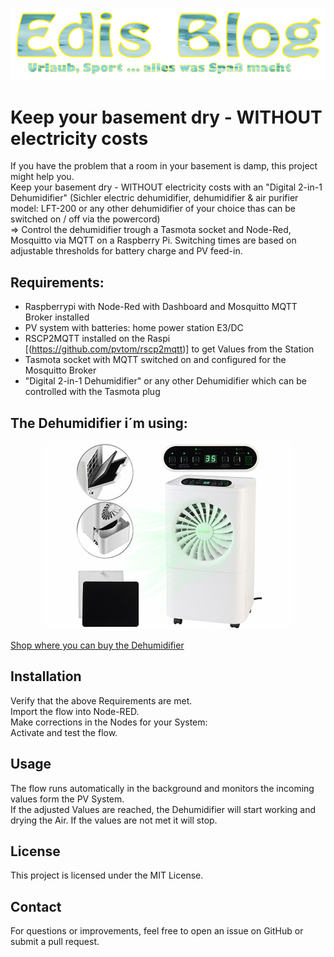 <p align="center">
  <img src="pictures/Edis-Blog-Logo.png" alt="Logo edi.teppert.com Blog" width="600"/>
</p>  

# Keep your basement dry - WITHOUT electricity costs
If you have the problem that a room in your basement is damp, this project might help you.  
Keep your basement dry - WITHOUT electricity costs with an "Digital 2-in-1 Dehumidifier" (Sichler electric dehumidifier, dehumidifier & air purifier model: LFT-200 or any other dehumidifier of your choice thas can be switched on / off via the powercord)  
=> Control the dehumidifier trough a Tasmota socket and Node-Red, Mosquitto via MQTT on a Raspberry Pi. Switching times are based on adjustable thresholds for battery charge and PV feed-in.

## Requirements:  
- Raspberrypi with Node-Red with Dashboard and Mosquitto MQTT Broker installed
- PV system with batteries: home power station E3/DC  
- RSCP2MQTT installed on the Raspi [(https://github.com/pvtom/rscp2mqtt)] to get Values from the Station  
- Tasmota socket with MQTT switched on and configured for the Mosquitto Broker  
- "Digital 2-in-1 Dehumidifier" or any other Dehumidifier which can be controlled with the Tasmota plug  

## The Dehumidifier i´m using:

<p align="center">
  <img src="pictures/Dehumidifier LFT-200.jpg" alt="Picture of the Dehumidifier" width="400"/>
</p>  

[Shop where you can buy the Dehumidifier](https://www.pearl.de/a-ZX6621-3037.shtml;jsessionid=eB8477A950441CEC8498534AE405685FD?vid=953&curr=DEM)  

## Installation
Verify that the above Requirements are met.    
Import the flow into Node-RED.  
Make corrections in the Nodes for your System:  
Activate and test the flow.  

## Usage
The flow runs automatically in the background and monitors the incoming values form the PV System.  
If the adjusted Values are reached, the Dehumidifier will start working and drying the Air. If the values are not met it will stop.  

## License
This project is licensed under the MIT License.

## Contact
For questions or improvements, feel free to open an issue on GitHub or submit a pull request.  
